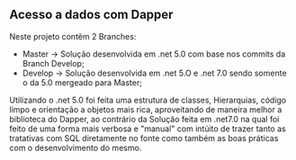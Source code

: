## Acesso a dados com Dapper
Neste projeto contẽm 2 Branches:
- Master -> Solução desenvolvida em .net 5.0 com base nos commits da Branch Develop;
- Develop -> Solução desenvolvida em .net 5.O e .net 7.0 sendo somente o da 5.0 mergeado para Master;

Utilizando o .net 5.0 foi feita uma estrutura de classes, Hierarquias, código limpo e orientação a objetos mais rica,
aproveitando de maneira melhor a biblioteca do Dapper, ao contrário da Solução feita em .net7.0 na qual foi feito de uma forma
mais verbosa e "manual" com intúito de trazer tanto as tratativas com SQL diretamente no fonte como também as boas práticas com o 
desenvolvimento do mesmo.


